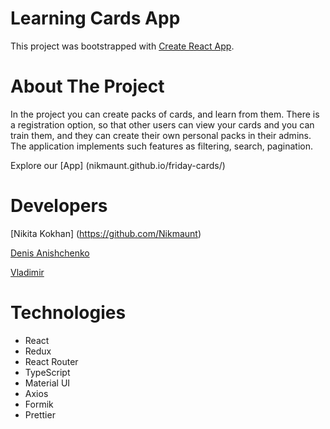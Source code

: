 # Learning Cards App
This project was bootstrapped with [Create React App](https://github.com/facebook/create-react-app).

# About The Project
In the project you can create packs of cards, and learn from them. There is a registration option, so that other users can view your cards and you can train them, and they can create their own personal packs in their admins. The application implements such features as filtering, search, pagination.

Explore our [App] (nikmaunt.github.io/friday-cards/)

# Developers

   [Nikita Kokhan] (https://github.com/Nikmaunt)
  
  [Denis Anishchenko](https://github.com/Denishilo)
  
  [Vladimir ](https://github.com/Cheloyek)
  
 # Technologies
 
 - React
 - Redux
 - React Router
 - TypeScript
 - Material UI
 - Axios
 - Formik
 - Prettier


 
   

